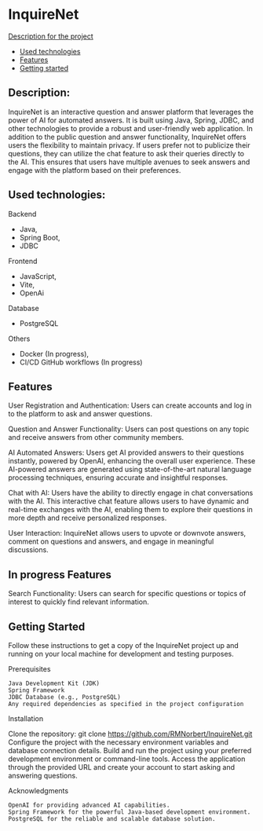 # InquireNet

[Description for the project](#description)
- [Used technologies](#used-technologies)
- [Features](#features)
- [Getting started](#getting-started)

## Description:

InquireNet is an interactive question and answer platform that leverages the power of AI for automated answers. It is built using Java, Spring, JDBC, and other technologies to provide a robust and user-friendly web application. In addition to the public question and answer functionality, InquireNet offers users the flexibility to maintain privacy. If users prefer not to publicize their questions, they can utilize the chat feature to ask their queries directly to the AI. This ensures that users have multiple avenues to seek answers and engage with the platform based on their preferences.

## Used technologies:

 Backend
  - Java,
  - Spring Boot,
  - JDBC
  
 Frontend
  - JavaScript,
  - Vite,
  - OpenAi
  
 Database
  - PostgreSQL
  
  Others
  - Docker (In progress),
  - CI/CD GitHub workflows (In progress)

## Features

   User Registration and Authentication: Users can create accounts and log in to the platform to ask and answer questions.

   Question and Answer Functionality: Users can post questions on any topic and receive answers from other community members.

   AI Automated Answers: Users get AI provided answers to their questions instantly, powered by OpenAI, enhancing the overall user experience. These AI-powered answers are generated using state-of-the-art natural language processing techniques, ensuring accurate and insightful responses. 

   Chat with AI: Users have the ability to directly engage in chat conversations with the AI. This interactive chat feature allows users to have dynamic and real-time exchanges with the AI, enabling them to explore their questions in more depth and receive personalized responses.

   User Interaction: InquireNet allows users to upvote or downvote answers, comment on questions and answers, and engage in meaningful discussions.

## In progress Features

   Search Functionality: Users can search for specific questions or topics of interest to quickly find relevant information.

## Getting Started

Follow these instructions to get a copy of the InquireNet project up and running on your local machine for development and testing purposes.

Prerequisites

    Java Development Kit (JDK)
    Spring Framework
    JDBC Database (e.g., PostgreSQL)
    Any required dependencies as specified in the project configuration

Installation

   Clone the repository: git clone https://github.com/RMNorbert/InquireNet.git
   Configure the project with the necessary environment variables and database connection details.
   Build and run the project using your preferred development environment or command-line tools.
   Access the application through the provided URL and create your account to start asking and answering questions.

Acknowledgments

    OpenAI for providing advanced AI capabilities.
    Spring Framework for the powerful Java-based development environment.
    PostgreSQL for the reliable and scalable database solution.
